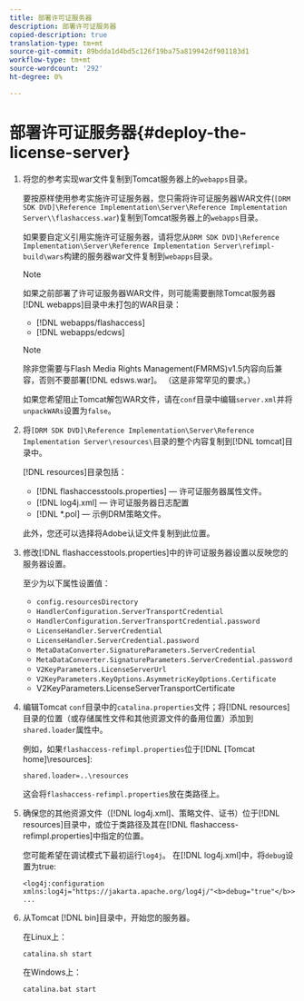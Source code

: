 ```yaml
---
title: 部署许可证服务器
description: 部署许可证服务器
copied-description: true
translation-type: tm+mt
source-git-commit: 89bdda1d4bd5c126f19ba75a819942df901183d1
workflow-type: tm+mt
source-wordcount: '292'
ht-degree: 0%

---
```



# 部署许可证服务器{#deploy-the-license-server}

1. 将您的参考实现war文件复制到Tomcat服务器上的`webapps`目录。

   要按原样使用参考实施许可证服务器，您只需将许可证服务器WAR文件(`[DRM SDK DVD]\Reference Implementation\Server\Reference Implementation Server\\flashaccess.war`)复制到Tomcat服务器上的`webapps`目录。

   如果要自定义引用实施许可证服务器，请将您从`DRM SDK DVD]\Reference Implementation\Server\Reference Implementation Server\refimpl-build\wars`构建的服务器war文件复制到`webapps`目录。

   >[!NOTE]
   >
   >如果之前部署了许可证服务器WAR文件，则可能需要删除Tomcat服务器[!DNL webapps]目录中未打包的WAR目录：
   >
   >* [!DNL webapps/flashaccess]
   >* [!DNL webapps/edcws]


   >[!NOTE]
   >
   >除非您需要与Flash Media Rights Management(FMRMS)v1.5内容向后兼容，否则不要部署[!DNL edsws.war]。 （这是非常罕见的要求。）
   >
   >如果您希望阻止Tomcat解包WAR文件，请在`conf`目录中编辑`server.xml`并将`unpackWARs`设置为`false`。

1. 将`[DRM SDK DVD]\Reference Implementation\Server\Reference Implementation Server\resources\`目录的整个内容复制到[!DNL tomcat]目录中。

   [!DNL resources]目录包括：

   * [!DNL flashaccesstools.properties]  — 许可证服务器属性文件。
   * [!DNL log4j.xml]  — 许可证服务器日志配置
   * [!DNL *.pol]  — 示例DRM策略文件。

   此外，您还可以选择将Adobe认证文件复制到此位置。

1. 修改[!DNL flashaccesstools.properties]中的许可证服务器设置以反映您的服务器设置。

   至少为以下属性设置值：

   * `config.resourcesDirectory`
   * `HandlerConfiguration.ServerTransportCredential`
   * `HandlerConfiguration.ServerTransportCredential.password`
   * `LicenseHandler.ServerCredential`
   * `LicenseHandler.ServerCredential.password`
   * `MetaDataConverter.SignatureParameters.ServerCredential`
   * `MetaDataConverter.SignatureParameters.ServerCredential.password`
   * `V2KeyParameters.LicenseServerUrl`
   * `V2KeyParameters.KeyOptions.AsymmetricKeyOptions.Certificate`
   * V2KeyParameters.LicenseServerTransportCertificate

1. 编辑Tomcat `conf`目录中的`catalina.properties`文件；将[!DNL resources]目录的位置（或存储属性文件和其他资源文件的备用位置）添加到`shared.loader`属性中。

   例如，如果`flashaccess-refimpl.properties`位于[!DNL [Tomcat home]\resources\]:

   ```
   shared.loader=..\resources
   ```

   这会将`flashaccess-refimpl.properties`放在类路径上。
1. 确保您的其他资源文件（[!DNL log4j.xml]、策略文件、证书）位于[!DNL resources]目录中，或位于类路径及其在[!DNL flashaccess-refimpl.properties]中指定的位置。

   您可能希望在调试模式下最初运行`log4j`。 在[!DNL log4j.xml]中，将`debug`设置为true:

   ```
   <log4j:configuration xmlns:log4j="https://jakarta.apache.org/log4j/"<b>debug="true"</b>>
   ...
   ```

1. 从Tomcat [!DNL bin]目录中，开始您的服务器。

   在Linux上：

   ```
   catalina.sh start
   ```

   在Windows上：

   ```
   catalina.bat start
   ```
